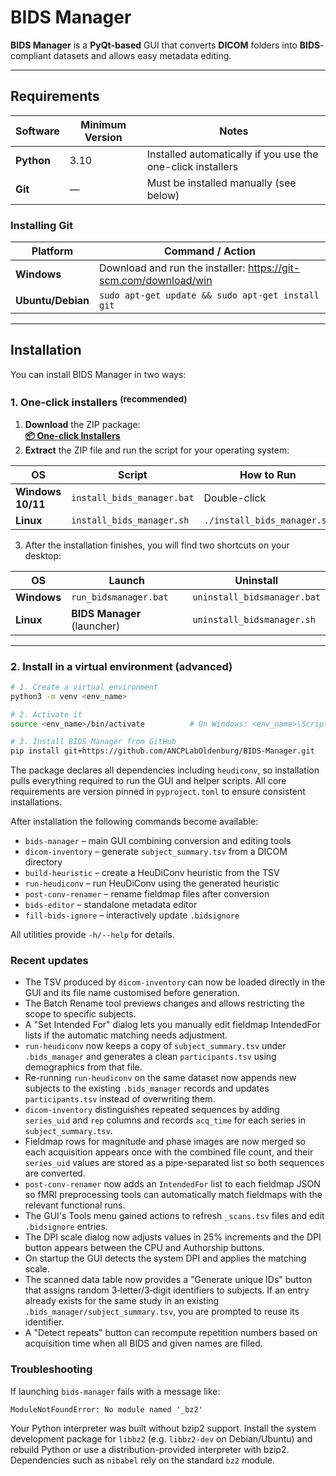 
# BIDS Manager

**BIDS Manager** is a **PyQt-based** GUI that converts **DICOM** folders into **BIDS**-compliant datasets and allows easy metadata editing.

---

## Requirements

| Software  | Minimum Version | Notes                                                   |
|----------|-----------------|---------------------------------------------------------|
| **Python** | 3.10            | Installed automatically if you use the one-click installers |
| **Git**    | —               | Must be installed manually (see below)                 |

### Installing Git

| Platform          | Command / Action                                   |
|-------------------|----------------------------------------------------|
| **Windows**       | Download and run the installer: <https://git-scm.com/download/win> |
| **Ubuntu/Debian** | `sudo apt-get update && sudo apt-get install git`  |

---

## Installation

You can install BIDS Manager in two ways:

### 1. One-click installers <sup>(recommended)</sup>

1. **Download** the ZIP package:  
   **[📦 One-click Installers](https://github.com/ANCPLabOldenburg/BIDS-Manager/raw/main/Installers/Installers.zip
)**
2. **Extract** the ZIP file and run the script for your operating system:

| OS               | Script                        | How to Run                         | Duration |
|------------------|-------------------------------|------------------------------------|---------|
| **Windows 10/11**| `install_bids_manager.bat`     | Double-click                        | ≈ 5 min |
| **Linux**        | `install_bids_manager.sh`      | `./install_bids_manager.sh`         | ≈ 5 min |

3. After the installation finishes, you will find two shortcuts on your desktop:

| OS          | Launch                    | Uninstall                      |
|-------------|---------------------------|--------------------------------|
| **Windows** | `run_bidsmanager.bat`      | `uninstall_bidsmanager.bat`    |
| **Linux**   | **BIDS Manager** (launcher)| `uninstall_bidsmanager.sh`     |

---

### 2. Install in a virtual environment (advanced)

```bash
# 1. Create a virtual environment
python3 -m venv <env_name>

# 2. Activate it
source <env_name>/bin/activate          # On Windows: <env_name>\Scripts\activate

# 3. Install BIDS Manager from GitHub
pip install git+https://github.com/ANCPLabOldenburg/BIDS-Manager.git
```

The package declares all dependencies including `heudiconv`, so installation
pulls everything required to run the GUI and helper scripts.
All core requirements are version pinned in `pyproject.toml` to ensure
consistent installations.

After installation the following commands become available:

- `bids-manager` – main GUI combining conversion and editing tools
- `dicom-inventory` – generate `subject_summary.tsv` from a DICOM directory
- `build-heuristic` – create a HeuDiConv heuristic from the TSV
- `run-heudiconv` – run HeuDiConv using the generated heuristic
- `post-conv-renamer` – rename fieldmap files after conversion
- `bids-editor` – standalone metadata editor
- `fill-bids-ignore` – interactively update `.bidsignore`

All utilities provide `-h/--help` for details.

### Recent updates

- The TSV produced by `dicom-inventory` can now be loaded directly in the GUI and
  its file name customised before generation.
- The Batch Rename tool previews changes and allows restricting the scope to
  specific subjects.
- A "Set Intended For" dialog lets you manually edit fieldmap IntendedFor lists
  if the automatic matching needs adjustment.
- `run-heudiconv` now keeps a copy of `subject_summary.tsv` under `.bids_manager`
  and generates a clean `participants.tsv` using demographics from that file.
- Re-running `run-heudiconv` on the same dataset now appends new subjects to
  the existing `.bids_manager` records and updates `participants.tsv` instead of
  overwriting them.
- `dicom-inventory` distinguishes repeated sequences by adding `series_uid` and `rep`
  columns and records `acq_time` for each series in `subject_summary.tsv`.
- Fieldmap rows for magnitude and phase images are now merged so each acquisition
  appears once with the combined file count, and their `series_uid` values are
  stored as a pipe-separated list so both sequences are converted.
- `post-conv-renamer` now adds an `IntendedFor` list to each fieldmap JSON so
  fMRI preprocessing tools can automatically match fieldmaps with the relevant
  functional runs.
- The GUI's Tools menu gained actions to refresh `_scans.tsv` files and edit
  `.bidsignore` entries.
- The DPI scale dialog now adjusts values in 25% increments and the DPI button
  appears between the CPU and Authorship buttons.
- On startup the GUI detects the system DPI and applies the matching scale.
- The scanned data table now provides a "Generate unique IDs" button that
  assigns random 3‑letter/3‑digit identifiers to subjects. If an entry already
  exists for the same study in an existing `.bids_manager/subject_summary.tsv`,
  you are prompted to reuse its identifier.
- A "Detect repeats" button can recompute repetition numbers based on
  acquisition time when all BIDS and given names are filled.



### Troubleshooting

If launching `bids-manager` fails with a message like:

```
ModuleNotFoundError: No module named '_bz2'
```

Your Python interpreter was built without bzip2 support. Install the system development package for `libbz2` (e.g. `libbz2-dev` on Debian/Ubuntu) and rebuild Python or use a distribution-provided interpreter with bzip2. Dependencies such as `nibabel` rely on the standard `bz2` module.
